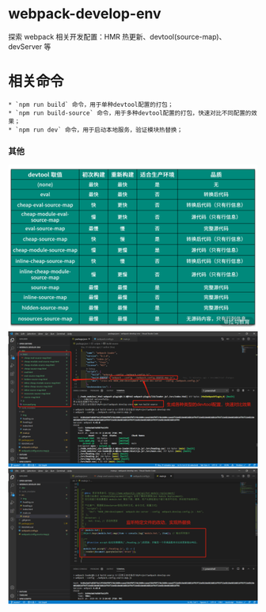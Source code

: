# webpack-develop-env

探索 webpack 相关开发配置：HMR 热更新、devtool(source-map)、devServer 等

# 相关命令

```
* `npm run build` 命令，用于单种devtool配置的打包；
* `npm run build-source` 命令，用于多种devtool配置的打包，快速对比不同配置的效果；
* `npm run dev` 命令，用于启动本地服务，验证模块热替换；
```

### 其他

![blockchain](https://github.com/Lucky-LYZ/webpack-develop-env/blob/master/src/img/source-map%E5%90%84%E7%A7%8D%E5%80%BC%E7%9A%84%E5%AF%B9%E6%AF%94.png "source-map各种值的对比.png")
![blockchain](https://github.com/Lucky-LYZ/webpack-develop-env/blob/master/src/img/%E6%89%93%E5%8C%85%E7%94%9F%E6%88%90%E5%90%84%E7%B1%BBdevtool%E9%85%8D%E7%BD%AE%E7%9A%84%E6%96%87%E4%BB%B6.png "打包生成各类devtool配置的文件.png")
![blockchain](https://github.com/Lucky-LYZ/webpack-develop-env/blob/master/src/img/%E7%9B%91%E5%90%AC%E7%89%B9%E5%AE%9A%E6%96%87%E4%BB%B6%E7%9A%84%E6%94%B9%E5%8A%A8%EF%BC%8C%E5%AE%9E%E7%8E%B0%E7%83%AD%E6%9B%BF%E6%8D%A2.png "监听特定文件的改动，实现热替换.png")
